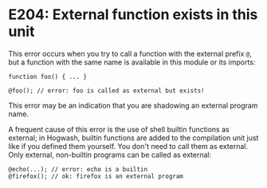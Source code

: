 # E204: External function exists in this unit

This error occurs when you try to call a function with the external prefix `@`, 
but a function with the same name is available in this module or its imports:

```
function foo() { ... }

@foo(); // error: foo is called as external but exists!
```

This error may be an indication that you are shadowing an external program name.

A frequent cause of this error is the use of shell builtin functions as 
external; in Hogwash, builtin functions are added to the compilation unit just 
like if you defined them yourself. You don't need to call them as external. Only
external, non-builtin programs can be called as external:

```
@echo(...); // error: echo is a builtin
@firefox(); // ok: firefox is an external program
```
